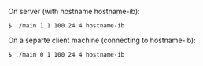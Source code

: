 On server (with hostname hostname-ib):

```
$ ./main 1 1 100 24 4 hostname-ib
```

On a separte client machine (connecting to hostname-ib):

```
$ ./main 0 1 100 24 4 hostname-ib
```
